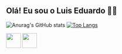 ## Olá! Eu sou o Luis Eduardo 👨‍💻

![Anurag's GitHub stats](https://github-readme-stats.vercel.app/api?username=eduh3435&show_icons=true&theme=dark)
[![Top Langs](https://github-readme-stats.vercel.app/api/top-langs/?username=eduh3435&layout=donut&theme=dark)](https://github.com/anuraghazra/github-readme-stats)


<img width=40px, height=40px, src="https://cdn.jsdelivr.net/gh/devicons/devicon@latest/icons/html5/html5-original.svg" />
<img width=40px, height=40px, src="https://cdn.jsdelivr.net/gh/devicons/devicon@latest/icons/css3/css3-original.svg" />

